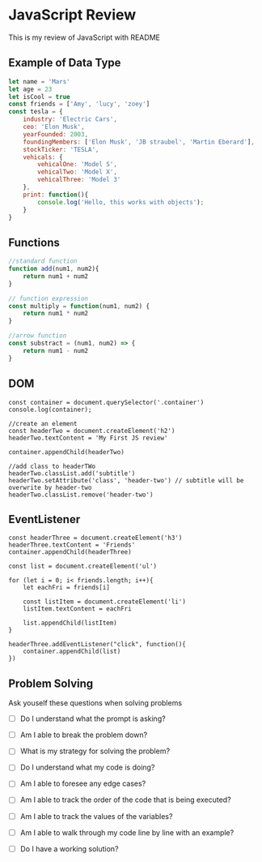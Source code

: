 # JavaScript Review
This is my review of JavaScript with README

## Example of Data Type
```javascript
let name = 'Mars'
let age = 23
let isCool = true 
const friends = ['Amy', 'lucy', 'zoey']
const tesla = {
    industry: 'Electric Cars',
    ceo: 'Elon Musk',
    yearFounded: 2003,
    foundingMembers: ['Elon Musk', 'JB straubel', 'Martin Eberard'],
    stockTicker: 'TESLA',
    vehicals: {
        vehicalOne: 'Model S',
        vehicalTwo: 'Model X',
        vehicalThree: 'Model 3'
    },
    print: function(){
        console.log('Hello, this works with objects');
    }
}
```

## Functions
```javascript
//standard function
function add(num1, num2){
    return num1 + num2
}

// function expression
const multiply = function(num1, num2) {
    return num1 * num2
}

//arrow function
const substract = (num1, num2) => {
    return num1 - num2
}
```

## DOM
```
const container = document.querySelector('.container')
console.log(container);

//create an element
const headerTwo = document.createElement('h2')
headerTwo.textContent = 'My First JS review'

container.appendChild(headerTwo)

//add class to headerTWo
headerTwo.classList.add('subtitle')
headerTwo.setAttribute('class', 'header-two') // subtitle will be overwrite by header-two
headerTwo.classList.remove('header-two')
```

## EventListener
```
const headerThree = document.createElement('h3')
headerThree.textContent = 'Friends'
container.appendChild(headerThree)

const list = document.createElement('ul')

for (let i = 0; i< friends.length; i++){
    let eachFri = friends[i]

    const listItem = document.createElement('li')
    listItem.textContent = eachFri

    list.appendChild(listItem)
}

headerThree.addEventListener("click", function(){
    container.appendChild(list)
})
```

## Problem Solving
Ask youself these questions when solving problems
- [ ] Do I understand what the prompt is asking?
- [ ] Am I able to break the problem down?
- [ ] What is my strategy for solving the problem?
- [ ] Do I understand what my code is doing?
- [ ] Am I able to foresee any edge cases?
- [ ] Am I able to track the order of the code that is being executed?
- [ ] Am I able to track the values of the variables?
- [ ] Am I able to walk through my code line by line with an example?
- [ ] Do I have a working solution?

